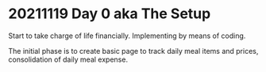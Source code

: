 # 20211119 Day 0 aka The Setup

Start to take charge of life financially. Implementing by means of coding.

The initial phase is to create basic page to track daily meal items and prices, consolidation of daily meal expense.
